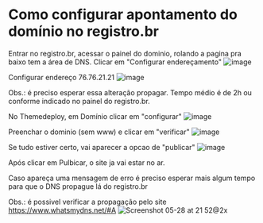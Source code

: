 # Como configurar apontamento do domínio no registro.br

Entrar no registro.br, acessar o painel do dominio, rolando a pagina pra baixo tem a área de DNS.
Clicar em "Configurar endereçamento"
![image](https://github.com/giannoulakis/docs.deploy.site/assets/2863141/fa4c5613-5f4f-4180-9ebc-b1f7a52d7f4c)

Configurar endereço 76.76.21.21
![image](https://github.com/giannoulakis/docs.deploy.site/assets/2863141/f0fad9a7-300f-4227-89be-e028a0e4d59b)

Obs.: é preciso esperar essa alteração propagar. Tempo médio é de 2h ou conforme indicado no painel do registro.br.

No Themedeploy, em Domínio clicar em "configurar"
![image](https://github.com/giannoulakis/docs.deploy.site/assets/2863141/b97d6ae4-c1a6-4ab5-b899-e3e01a86c37d)

Preenchar o dominio (sem www) e clicar em "verificar"
![image](https://github.com/giannoulakis/docs.deploy.site/assets/2863141/64f073f3-9cc0-4e43-98c6-dbc645afca92)

Se tudo estiver certo, vai aparecer a opcao de "publicar"
![image](https://github.com/giannoulakis/docs.deploy.site/assets/2863141/05e406eb-7d53-4828-b1f7-6289494114a5)

Após clicar em Pulbicar, o site ja vai estar no ar.

Caso apareça uma mensagem de erro é preciso esperar mais algum tempo para que o DNS propague lá do registro.br

Obs.: é possivel verificar a propagação pelo site https://www.whatsmydns.net/#A
![Screenshot 05-28 at 21 52@2x](https://github.com/giannoulakis/docs.deploy.site/assets/2863141/4fa65f56-84af-426e-9d80-4e11abc86cc3)


